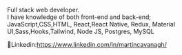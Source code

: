 

<!--
**CavanaghMartin/CavanaghMartin** is a ✨ _special_ ✨ repository because its `README.md` (this file) appears on your GitHub profile.


Here are some ideas to get you started:

- 🔭 I’m currently working on ...
- 🌱 I’m currently learning ...
- 👯 I’m looking to collaborate on ...
- 🤔 I’m looking for help with ...
- 💬 Ask me about ...
- 📫 How to reach me: ...
- 😄 Pronouns: ...
- ⚡ Fun fact: ...
🌱 I’m currently learning Java<br/>

-->
Full stack web developer.<br/>
I have knowledge of both front-end and back-end;<br/>
JavaScript,CSS,HTML, React,React Native, Redux, Material UI,Sass,Hooks,Tailwind, Node JS, Postgres, MySQL<br/>


💬Linkedin:https://www.linkedin.com/in/martincavanagh/<br/>

